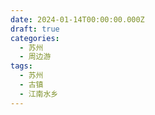 ```yaml
---
date: 2024-01-14T00:00:00.000Z
draft: true
categories:
  - 苏州
  - 周边游
tags:
  - 苏州
  - 古镇
  - 江南水乡
---
```



